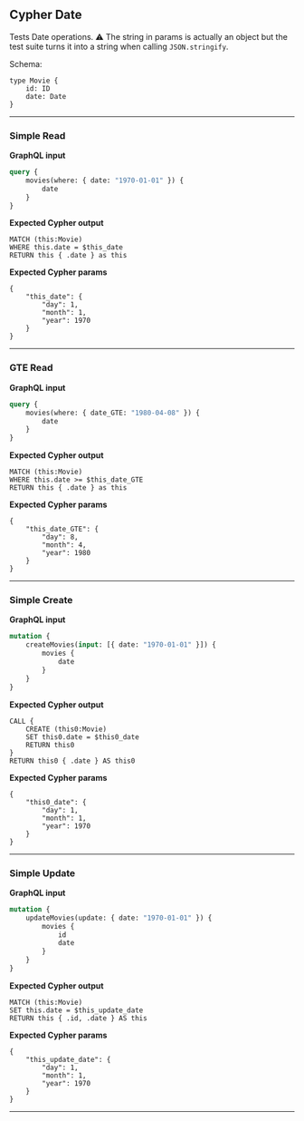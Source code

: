 ## Cypher Date

Tests Date operations. ⚠ The string in params is actually an object but the test suite turns it into a string when calling `JSON.stringify`.

Schema:

```schema
type Movie {
    id: ID
    date: Date
}
```

---

### Simple Read

**GraphQL input**

```graphql
query {
    movies(where: { date: "1970-01-01" }) {
        date
    }
}
```

**Expected Cypher output**

```cypher
MATCH (this:Movie)
WHERE this.date = $this_date
RETURN this { .date } as this
```

**Expected Cypher params**

```cypher-params
{
    "this_date": {
        "day": 1,
        "month": 1,
        "year": 1970
    }
}
```

---

### GTE Read

**GraphQL input**

```graphql
query {
    movies(where: { date_GTE: "1980-04-08" }) {
        date
    }
}
```

**Expected Cypher output**

```cypher
MATCH (this:Movie)
WHERE this.date >= $this_date_GTE
RETURN this { .date } as this
```

**Expected Cypher params**

```cypher-params
{
    "this_date_GTE": {
        "day": 8,
        "month": 4,
        "year": 1980
    }
}
```

---

### Simple Create

**GraphQL input**

```graphql
mutation {
    createMovies(input: [{ date: "1970-01-01" }]) {
        movies {
            date
        }
    }
}
```

**Expected Cypher output**

```cypher
CALL {
    CREATE (this0:Movie)
    SET this0.date = $this0_date
    RETURN this0
}
RETURN this0 { .date } AS this0
```

**Expected Cypher params**

```cypher-params
{
    "this0_date": {
        "day": 1,
        "month": 1,
        "year": 1970
    }
}
```

---

### Simple Update

**GraphQL input**

```graphql
mutation {
    updateMovies(update: { date: "1970-01-01" }) {
        movies {
            id
            date
        }
    }
}
```

**Expected Cypher output**

```cypher
MATCH (this:Movie)
SET this.date = $this_update_date
RETURN this { .id, .date } AS this
```

**Expected Cypher params**

```cypher-params
{
    "this_update_date": {
        "day": 1,
        "month": 1,
        "year": 1970
    }
}
```

---
